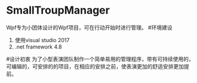 # SmallTroupManager
Wpf专为小团体设计的Wpf项目，可在行动开始时进行管理。
#环境建设
1. 使用visual studio 2017
2. .net framework 4.8

#设计初衷
为了小型表演团队制作一个简单易用的管理程序，带有可持续使用的，可编辑的，可安排的的项目，在相应的安排之前，使表演更加的舒适安排更加提前。
